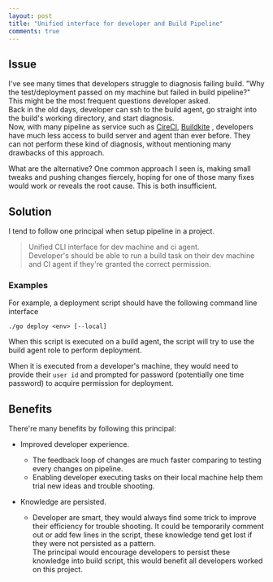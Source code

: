 ```yaml
---
layout: post
title: "Unified interface for developer and Build Pipeline"
comments: true
---
```

## Issue
I've see many times that developers struggle to diagnosis failing build. 
"Why the test/deployment passed on my machine but failed in build pipeline?" This might be the most frequent questions developer asked.  
Back in the old days, developer can ssh to the build agent, go straight into the build's working directory, and start diagnosis.  
Now, with many pipeline as service such as [CireCI](https://circleci.com/), [Buildkite](https://buildkite.com/) , developers have much less access to build server and agent than ever before.  They can not perform these kind of diagnosis, without mentioning many drawbacks of this approach.

What are the alternative? One common approach I seen is,  making small tweaks and pushing changes fiercely, hoping for one of those many fixes would work or reveals the root cause. This is both insufficient.  
## Solution
I tend to follow one principal when setup pipeline in a project. 
> Unified CLI interface for dev machine and ci agent.  
Developer's should be able to run a build task on their dev machine and CI agent if they're granted the correct permission.
### Examples
For example, a deployment script should have the following command line interface

```shell
./go deploy <env> [--local]
```
When this script is executed on a build agent,  the script will try to use the build agent role to perform deployment.  

When it is executed from a developer's machine, they would need to provide their `user id` and  prompted for password (potentially one time password) to acquire permission for deployment.  
## Benefits
There're many benefits by following this principal:

- Improved developer experience.
	- The feedback loop of changes are much faster comparing to testing every changes on pipeline.
	- Enabling developer executing tasks on their local machine help them trial new ideas and trouble shooting.

- Knowledge are persisted.
	- Developer are smart, they would always find some trick to improve their efficiency for trouble shooting. 
	  It could be temporarily comment out or add few lines in the script, these knowledge tend get lost if they were not persisted as a pattern.  
	  The principal would encourage developers to persist these knowledge into build script, this would benefit all developers worked on this project.  
